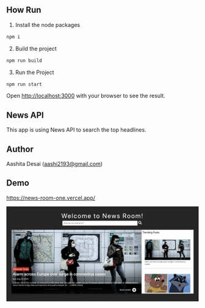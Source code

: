 ## How Run

1) Install the node packages

```bash
npm i
```
2) Build the project 

```bash
npm run build
```

3) Run the Project 

```bash
npm run start
```

Open [http://localhost:3000](http://localhost:3000) with your browser to see the result.

## News API

This app is using News API to search the top headlines.

## Author

Aashita Desai (aashi2193@gmail.com)

## Demo

https://news-room-one.vercel.app/

![Demo](demo.png) 
